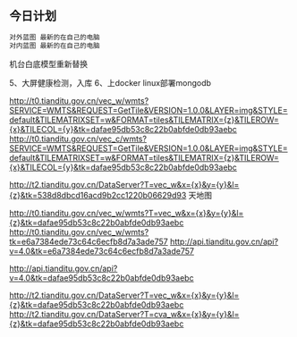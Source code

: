 ## 今日计划

```js
对外蓝图 最新的在自己的电脑
对内蓝图 最新的在自己的电脑
```

机台白底模型重新替换 



5、大屏健康检测，入库
6、上docker linux部署mongodb


http://t0.tianditu.gov.cn/vec_w/wmts?SERVICE=WMTS&REQUEST=GetTile&VERSION=1.0.0&LAYER=img&STYLE=default&TILEMATRIXSET=w&FORMAT=tiles&TILEMATRIX={z}&TILEROW={x}&TILECOL={y}&tk=dafae95db53c8c22b0abfde0db93aebc
http://t0.tianditu.gov.cn/vec_c/wmts?SERVICE=WMTS&REQUEST=GetTile&VERSION=1.0.0&LAYER=img&STYLE=default&TILEMATRIXSET=w&FORMAT=tiles&TILEMATRIX={z}&TILEROW={x}&TILECOL={y}&tk=dafae95db53c8c22b0abfde0db93aebc





http://t2.tianditu.gov.cn/DataServer?T=vec_w&x={x}&y={y}&l={z}&tk=538d8dbcd16acd9b2cc1220b06629d93 天地图

http://t0.tianditu.gov.cn/vec_w/wmts?T=vec_w&x={x}&y={y}&l={z}&tk=dafae95db53c8c22b0abfde0db93aebc
http://t0.tianditu.gov.cn/vec_w/wmts?tk=e6a7384ede73c64c6ecfb8d7a3ade757
http://api.tianditu.gov.cn/api?v=4.0&tk=e6a7384ede73c64c6ecfb8d7a3ade757

http://api.tianditu.gov.cn/api?v=4.0&tk=dafae95db53c8c22b0abfde0db93aebc






http://t2.tianditu.gov.cn/DataServer?T=vec_w&x={x}&y={y}&l={z}&tk=dafae95db53c8c22b0abfde0db93aebc
http://t2.tianditu.gov.cn/DataServer?T=cva_w&x={x}&y={y}&l={z}&tk=dafae95db53c8c22b0abfde0db93aebc






